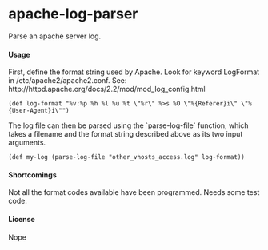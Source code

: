 # apache-log-parser

Parse an apache server log.

#### Usage


<p>First, define the format string used by Apache.  Look for keyword LogFormat in /etc/apache2/apache2.conf.  See: http://httpd.apache.org/docs/2.2/mod/mod_log_config.html</p>

```
(def log-format "%v:%p %h %l %u %t \"%r\" %>s %O \"%{Referer}i\" \"%{User-Agent}i\"")
```

<p>The log file can then be parsed using the `parse-log-file` function,
which takes a filename and the format string described above as its two input arguments.</p>

```
(def my-log (parse-log-file "other_vhosts_access.log" log-format))
```

#### Shortcomings

Not all the format codes available have been programmed.  Needs some test code.

#### License

Nope


